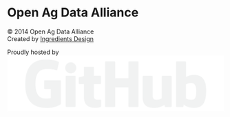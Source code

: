 <footer class="main-foot">
	<div class="foot-wrap">
      <h1 class="foot-brand ag-title">Open Ag Data Alliance
      </h1>
	      <p class="copy">&copy; 2014 <span class="ag-title">Open Ag Data Alliance</span> <br> Created by <a href="http://ingredientsdesign.com" target="_blank">Ingredients Design</a>
      </p>
      <p>Proudly hosted by <img class="git-logo" src="/img/github-logo.svg" alt="GitHub Logo"></p>
      </div>
      </footer>      
 <script src="//code.jquery.com/jquery-1.10.2.min.js" type="text/javascript"></script>
    <script type="text/javascript">window.jQuery || document.write('<script src="/js/vendor/jquery.min.js"><\/script>')</script>    
    <script src="/js/foundation.min.js"></script>
    <script src="/js/main.min.js"></script>
	<script src="/js/init.js"></script>
<script>
  (function(i,s,o,g,r,a,m){i['GoogleAnalyticsObject']=r;i[r]=i[r]||function(){
  (i[r].q=i[r].q||[]).push(arguments)},i[r].l=1*new Date();a=s.createElement(o),
  m=s.getElementsByTagName(o)[0];a.async=1;a.src=g;m.parentNode.insertBefore(a,m)
  })(window,document,'script','//www.google-analytics.com/analytics.js','ga');

  ga('create', 'UA-48395008-1', 'openag.io');
  ga('send', 'pageview');

</script>
  </body>
</html>